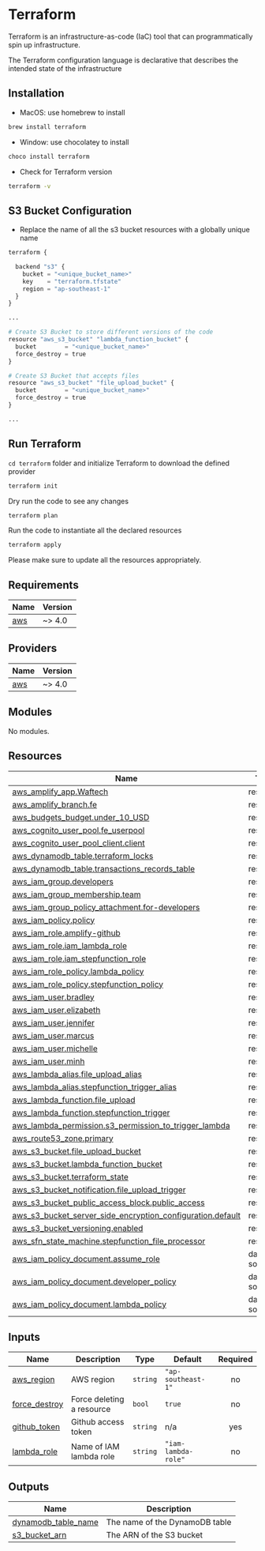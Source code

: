 # Terraform

Terraform is an infrastructure-as-code (IaC) tool that can programmatically spin up infrastructure.

The Terraform configuration language is declarative that describes the intended state of the infrastructure

## Installation

- MacOS: use homebrew to install

```bash
brew install terraform
```

- Window: use chocolatey to install

```bash
choco install terraform
```

- Check for Terraform version

```bash
terraform -v
```

## S3 Bucket Configuration

- Replace the name of all the s3 bucket resources with a globally unique name

```python
terraform {

  backend "s3" {
    bucket = "<unique_bucket_name>"
    key    = "terraform.tfstate"
    region = "ap-southeast-1"
  }
}

...

# Create S3 Bucket to store different versions of the code
resource "aws_s3_bucket" "lambda_function_bucket" {
  bucket        = "<unique_bucket_name>"
  force_destroy = true
}

# Create S3 Bucket that accepts files
resource "aws_s3_bucket" "file_upload_bucket" {
  bucket        = "<unique_bucket_name>"
  force_destroy = true
}

...

```

## Run Terraform

`cd terraform` folder and initialize Terraform to download the defined provider

```bash
terraform init
```

Dry run the code to see any changes

```bash
terraform plan
```

Run the code to instantiate all the declared resources

```bash
terraform apply
```

Please make sure to update all the resources appropriately.

<!-- BEGIN_TF_DOCS -->

## Requirements

| Name                                                   | Version |
| ------------------------------------------------------ | ------- |
| <a name="requirement_aws"></a> [aws](#requirement_aws) | ~> 4.0  |

## Providers

| Name                                             | Version |
| ------------------------------------------------ | ------- |
| <a name="provider_aws"></a> [aws](#provider_aws) | ~> 4.0  |

## Modules

No modules.

## Resources

| Name                                                                                                                                                                                     | Type        |
| ---------------------------------------------------------------------------------------------------------------------------------------------------------------------------------------- | ----------- |
| [aws_amplify_app.Waftech](https://registry.terraform.io/providers/hashicorp/aws/latest/docs/resources/amplify_app)                                                                       | resource    |
| [aws_amplify_branch.fe](https://registry.terraform.io/providers/hashicorp/aws/latest/docs/resources/amplify_branch)                                                                      | resource    |
| [aws_budgets_budget.under_10_USD](https://registry.terraform.io/providers/hashicorp/aws/latest/docs/resources/budgets_budget)                                                            | resource    |
| [aws_cognito_user_pool.fe_userpool](https://registry.terraform.io/providers/hashicorp/aws/latest/docs/resources/cognito_user_pool)                                                       | resource    |
| [aws_cognito_user_pool_client.client](https://registry.terraform.io/providers/hashicorp/aws/latest/docs/resources/cognito_user_pool_client)                                              | resource    |
| [aws_dynamodb_table.terraform_locks](https://registry.terraform.io/providers/hashicorp/aws/latest/docs/resources/dynamodb_table)                                                         | resource    |
| [aws_dynamodb_table.transactions_records_table](https://registry.terraform.io/providers/hashicorp/aws/latest/docs/resources/dynamodb_table)                                              | resource    |
| [aws_iam_group.developers](https://registry.terraform.io/providers/hashicorp/aws/latest/docs/resources/iam_group)                                                                        | resource    |
| [aws_iam_group_membership.team](https://registry.terraform.io/providers/hashicorp/aws/latest/docs/resources/iam_group_membership)                                                        | resource    |
| [aws_iam_group_policy_attachment.for-developers](https://registry.terraform.io/providers/hashicorp/aws/latest/docs/resources/iam_group_policy_attachment)                                | resource    |
| [aws_iam_policy.policy](https://registry.terraform.io/providers/hashicorp/aws/latest/docs/resources/iam_policy)                                                                          | resource    |
| [aws_iam_role.amplify-github](https://registry.terraform.io/providers/hashicorp/aws/latest/docs/resources/iam_role)                                                                      | resource    |
| [aws_iam_role.iam_lambda_role](https://registry.terraform.io/providers/hashicorp/aws/latest/docs/resources/iam_role)                                                                     | resource    |
| [aws_iam_role.iam_stepfunction_role](https://registry.terraform.io/providers/hashicorp/aws/latest/docs/resources/iam_role)                                                               | resource    |
| [aws_iam_role_policy.lambda_policy](https://registry.terraform.io/providers/hashicorp/aws/latest/docs/resources/iam_role_policy)                                                         | resource    |
| [aws_iam_role_policy.stepfunction_policy](https://registry.terraform.io/providers/hashicorp/aws/latest/docs/resources/iam_role_policy)                                                   | resource    |
| [aws_iam_user.bradley](https://registry.terraform.io/providers/hashicorp/aws/latest/docs/resources/iam_user)                                                                             | resource    |
| [aws_iam_user.elizabeth](https://registry.terraform.io/providers/hashicorp/aws/latest/docs/resources/iam_user)                                                                           | resource    |
| [aws_iam_user.jennifer](https://registry.terraform.io/providers/hashicorp/aws/latest/docs/resources/iam_user)                                                                            | resource    |
| [aws_iam_user.marcus](https://registry.terraform.io/providers/hashicorp/aws/latest/docs/resources/iam_user)                                                                              | resource    |
| [aws_iam_user.michelle](https://registry.terraform.io/providers/hashicorp/aws/latest/docs/resources/iam_user)                                                                            | resource    |
| [aws_iam_user.minh](https://registry.terraform.io/providers/hashicorp/aws/latest/docs/resources/iam_user)                                                                                | resource    |
| [aws_lambda_alias.file_upload_alias](https://registry.terraform.io/providers/hashicorp/aws/latest/docs/resources/lambda_alias)                                                           | resource    |
| [aws_lambda_alias.stepfunction_trigger_alias](https://registry.terraform.io/providers/hashicorp/aws/latest/docs/resources/lambda_alias)                                                  | resource    |
| [aws_lambda_function.file_upload](https://registry.terraform.io/providers/hashicorp/aws/latest/docs/resources/lambda_function)                                                           | resource    |
| [aws_lambda_function.stepfunction_trigger](https://registry.terraform.io/providers/hashicorp/aws/latest/docs/resources/lambda_function)                                                  | resource    |
| [aws_lambda_permission.s3_permission_to_trigger_lambda](https://registry.terraform.io/providers/hashicorp/aws/latest/docs/resources/lambda_permission)                                   | resource    |
| [aws_route53_zone.primary](https://registry.terraform.io/providers/hashicorp/aws/latest/docs/resources/route53_zone)                                                                     | resource    |
| [aws_s3_bucket.file_upload_bucket](https://registry.terraform.io/providers/hashicorp/aws/latest/docs/resources/s3_bucket)                                                                | resource    |
| [aws_s3_bucket.lambda_function_bucket](https://registry.terraform.io/providers/hashicorp/aws/latest/docs/resources/s3_bucket)                                                            | resource    |
| [aws_s3_bucket.terraform_state](https://registry.terraform.io/providers/hashicorp/aws/latest/docs/resources/s3_bucket)                                                                   | resource    |
| [aws_s3_bucket_notification.file_upload_trigger](https://registry.terraform.io/providers/hashicorp/aws/latest/docs/resources/s3_bucket_notification)                                     | resource    |
| [aws_s3_bucket_public_access_block.public_access](https://registry.terraform.io/providers/hashicorp/aws/latest/docs/resources/s3_bucket_public_access_block)                             | resource    |
| [aws_s3_bucket_server_side_encryption_configuration.default](https://registry.terraform.io/providers/hashicorp/aws/latest/docs/resources/s3_bucket_server_side_encryption_configuration) | resource    |
| [aws_s3_bucket_versioning.enabled](https://registry.terraform.io/providers/hashicorp/aws/latest/docs/resources/s3_bucket_versioning)                                                     | resource    |
| [aws_sfn_state_machine.stepfunction_file_processor](https://registry.terraform.io/providers/hashicorp/aws/latest/docs/resources/sfn_state_machine)                                       | resource    |
| [aws_iam_policy_document.assume_role](https://registry.terraform.io/providers/hashicorp/aws/latest/docs/data-sources/iam_policy_document)                                                | data source |
| [aws_iam_policy_document.developer_policy](https://registry.terraform.io/providers/hashicorp/aws/latest/docs/data-sources/iam_policy_document)                                           | data source |
| [aws_iam_policy_document.lambda_policy](https://registry.terraform.io/providers/hashicorp/aws/latest/docs/data-sources/iam_policy_document)                                              | data source |

## Inputs

| Name                                                                     | Description               | Type     | Default             | Required |
| ------------------------------------------------------------------------ | ------------------------- | -------- | ------------------- | :------: |
| <a name="input_aws_region"></a> [aws_region](#input_aws_region)          | AWS region                | `string` | `"ap-southeast-1"`  |    no    |
| <a name="input_force_destroy"></a> [force_destroy](#input_force_destroy) | Force deleting a resource | `bool`   | `true`              |    no    |
| <a name="input_github_token"></a> [github_token](#input_github_token)    | Github access token       | `string` | n/a                 |   yes    |
| <a name="input_lambda_role"></a> [lambda_role](#input_lambda_role)       | Name of IAM lambda role   | `string` | `"iam-lambda-role"` |    no    |

## Outputs

| Name                                                                                         | Description                    |
| -------------------------------------------------------------------------------------------- | ------------------------------ |
| <a name="output_dynamodb_table_name"></a> [dynamodb_table_name](#output_dynamodb_table_name) | The name of the DynamoDB table |
| <a name="output_s3_bucket_arn"></a> [s3_bucket_arn](#output_s3_bucket_arn)                   | The ARN of the S3 bucket       |

<!-- END_TF_DOCS -->
